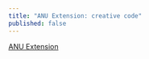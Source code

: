 ```yaml
---
title: "ANU Extension: creative code"
published: false
---
```


[ANU Extension](http://extension.anu.edu.au)
